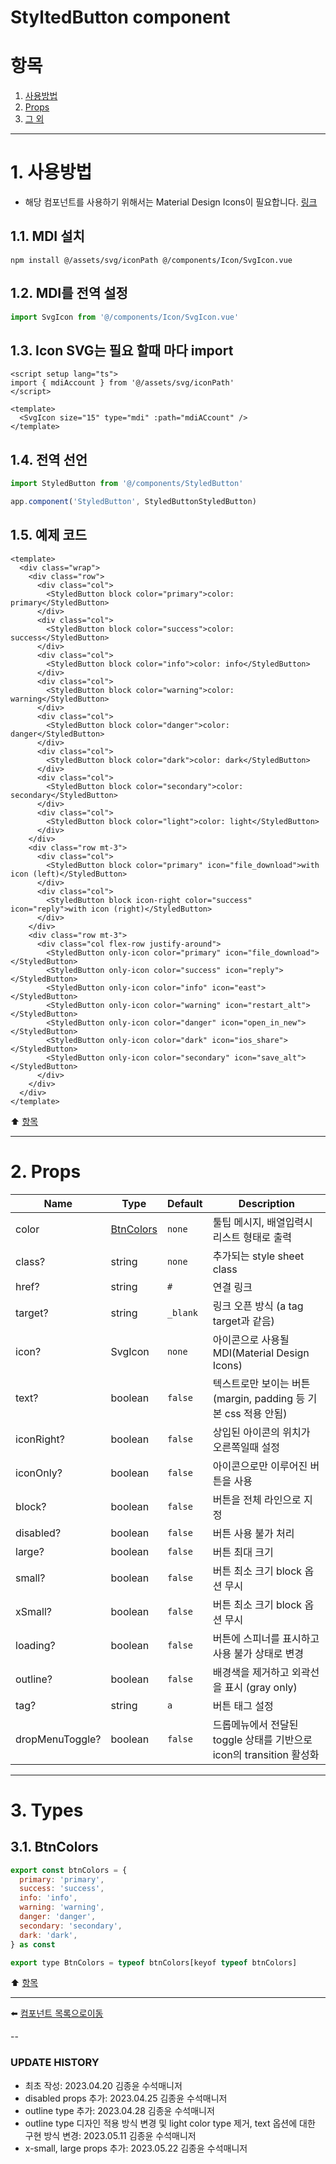 # StyltedButton component

# 항목

1. [사용방법](#1-사용방법)
2. [Props](#2-props)
3. [그 외](#3-그-외)

---

# 1. 사용방법
* 해당 컴포넌트를 사용하기 위해서는 Material Design Icons이 필요합니다. [링크](https://pictogrammers.com/library/mdi/)

## 1.1. MDI 설치
```
npm install @/assets/svg/iconPath @/components/Icon/SvgIcon.vue
```

## 1.2. MDI를 전역 설정
```typescript
import SvgIcon from '@/components/Icon/SvgIcon.vue'
```

## 1.3. Icon SVG는 필요 할때 마다 import
```vue
<script setup lang="ts">
import { mdiAccount } from '@/assets/svg/iconPath'
</script>

<template>
  <SvgIcon size="15" type="mdi" :path="mdiACcount" />
</template>
```

## 1.4. 전역 선언
```typescript
import StyledButton from '@/components/StyledButton'

app.component('StyledButton', StyledButtonStyledButton)
```

## 1.5. 예제 코드
```vue
<template>
  <div class="wrap">
    <div class="row">
      <div class="col">
        <StyledButton block color="primary">color: primary</StyledButton>
      </div>
      <div class="col">
        <StyledButton block color="success">color: success</StyledButton>
      </div>
      <div class="col">
        <StyledButton block color="info">color: info</StyledButton>
      </div>
      <div class="col">
        <StyledButton block color="warning">color: warning</StyledButton>
      </div>
      <div class="col">
        <StyledButton block color="danger">color: danger</StyledButton>
      </div>
      <div class="col">
        <StyledButton block color="dark">color: dark</StyledButton>
      </div>
      <div class="col">
        <StyledButton block color="secondary">color: secondary</StyledButton>
      </div>
      <div class="col">
        <StyledButton block color="light">color: light</StyledButton>
      </div>
    </div>
    <div class="row mt-3">
      <div class="col">
        <StyledButton block color="primary" icon="file_download">with icon (left)</StyledButton>
      </div>
      <div class="col">
        <StyledButton block icon-right color="success" icon="reply">with icon (right)</StyledButton>
      </div>
    </div>
    <div class="row mt-3">
      <div class="col flex-row justify-around">
        <StyledButton only-icon color="primary" icon="file_download"></StyledButton>
        <StyledButton only-icon color="success" icon="reply"></StyledButton>
        <StyledButton only-icon color="info" icon="east"></StyledButton>
        <StyledButton only-icon color="warning" icon="restart_alt"></StyledButton>
        <StyledButton only-icon color="danger" icon="open_in_new"></StyledButton>
        <StyledButton only-icon color="dark" icon="ios_share"></StyledButton>
        <StyledButton only-icon color="secondary" icon="save_alt"></StyledButton>
      </div>
    </div>
  </div>
</template>
```

:arrow_up: [항목](#항목)

---

# 2. Props
| Name | Type | Default | Description |
|-------|---- |---------|-------------|
| color | [BtnColors](#31-BtnColors) | <code>none</code> | 툴팁 메시지, 배열입력시 리스트 형태로 출력 |
| class? | string | <code>none</code> | 추가되는 style sheet class |
| href? | string | <code>#</code> | 연결 링크 |
| target? | string | <code>_blank</code> | 링크 오픈 방식 (a tag target과 같음) |
| icon? | SvgIcon | <code>none</code> | 아이콘으로 사용될 MDI(Material Design Icons) |
| text? | boolean | <code>false</code> | 텍스트로만 보이는 버튼 (margin, padding 등 기본 css 적용 안됨) |
| iconRight? | boolean | <code>false</code> | 상입된 아이콘의 위치가 오른쪽일때 설정 |
| iconOnly? | boolean | <code>false</code> | 아이콘으로만 이루어진 버튼을 사용 |
| block? | boolean | <code>false</code> | 버튼을 전체 라인으로 지정 |
| disabled? | boolean | <code>false</code> | 버튼 사용 불가 처리 |
| large? | boolean | <code>false</code> | 버튼 최대 크기 |
| small? | boolean | <code>false</code> | 버튼 최소 크기 block 옵션 무시 |
| xSmall? | boolean | <code>false</code> | 버튼 최소 크기 block 옵션 무시 |
| loading? | boolean | <code>false</code> | 버튼에 스피너를 표시하고 사용 불가 상태로 변경 |
| outline? | boolean | <code>false</code> | 배경색을 제거하고 외곽선을 표시 (gray only) |
| tag? | string | <code>a</code> | 버튼 태그 설정 |
| dropMenuToggle? | boolean | <code>false</code> | 드롭메뉴에서 전달된 toggle 상태를 기반으로 icon의 transition 활성화 |

---

# 3. Types
## 3.1. BtnColors
```javascript
export const btnColors = {
  primary: 'primary',
  success: 'success',
  info: 'info',
  warning: 'warning',
  danger: 'danger',
  secondary: 'secondary',
  dark: 'dark',
} as const

export type BtnColors = typeof btnColors[keyof typeof btnColors]
```

:arrow_up: [항목](#항목)

---

:arrow_left: [컴포넌트 목록으로이동](https://github.com/dream-insight/ts-vue3/components)

--

### UPDATE HISTORY

* 최초 작성: 2023.04.20 김종윤 수석매니저
* disabled props 추가: 2023.04.25 김종윤 수석매니저
* outline type 추가: 2023.04.28 김종윤 수석매니저
* outline type 디자인 적용 방식 변경 및 light color type 제거, text 옵션에 대한 구현 방식 변경: 2023.05.11 김종윤 수석매니저
* x-small, large props 추가: 2023.05.22 김종윤 수석매니저
